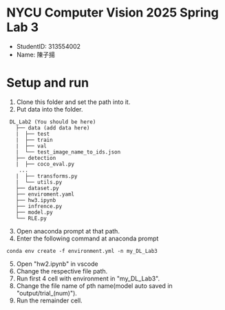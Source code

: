 # NYCU Computer Vision 2025 Spring Lab 3
- StudentID: 313554002
- Name: 陳子揚

# Setup and run
1. Clone this folder and set the path into it.
2. Put data into the folder.
```
 DL_Lab2 (You should be here)
   ├── data (add data here)
   |  ├── test
   |  ├── train
   |  ├── val
   |  └── test_image_name_to_ids.json
   ├── detection
   |  ├── coco_eval.py
    ...
   |  ├── transforms.py
   |  └── utils.py
   ├── dataset.py
   ├── enviroment.yaml
   ├── hw3.ipynb
   ├── infrence.py
   ├── model.py
   └── RLE.py
```
3. Open anaconda prompt at that path. 
4. Enter the following command at anaconda prompt
```
conda env create -f environment.yml -n my_DL_Lab3
```
5. Open "hw2.ipynb" in vscode
6. Change the respective file path.
7. Run first 4 cell with environment in "my_DL_Lab3".
8. Change the file name of pth name(model auto saved in "output/trial_(num)").
9. Run the remainder cell.
